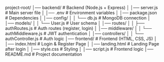project-root/
│── backend/               # Backend (Node.js + Express)
│   │── server.js          # Main server file
│   │── .env               # Environment variables
│   │── package.json       # Dependencies
│   │── config/
│   │   └── db.js          # MongoDB connection
│   │── models/
│   │   └── User.js        # User schema
│   │── routes/
│   │   ├── authRoutes.js  # Auth routes (register, login)
│   │── middleware/
│   │   └── authMiddleware.js # JWT authentication
│   │── controllers/
│   │   └── authController.js # Auth logic
│── frontend/              # Frontend (HTML, CSS, JS)
│   │── index.html         # Login & Register Page
│   │── landing.html       # Landing Page after login
│   │── style.css          # Styling
│   │── script.js          # Frontend logic
│── README.md              # Project documentation
